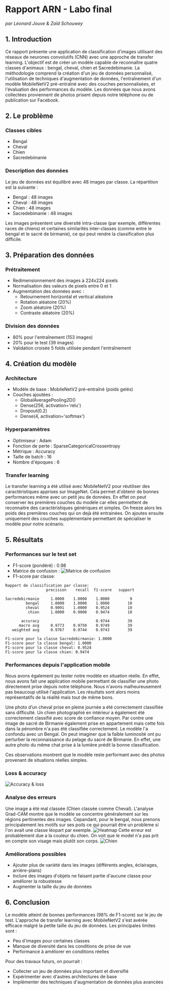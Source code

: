 # Rapport ARN - Labo final
*par Léonard Jouve & Zaïd Schouwey*
## 1. Introduction
Ce rapport présente une application de classification d'images utilisant des réseaux de neurones convolutifs (CNN) avec une approche de transfer learning. L'objectif est de créer un modèle capable de reconnaître quatre classes d'animaux : bengal, cheval, chien et Sacredebimanie. La méthodologie comprend la création d'un jeu de données personnalisé, l'utilisation de techniques d'augmentation de données, l'entraînement d'un modèle MobileNetV2 pré-entraîné avec des couches personnalisées, et l'évaluation des performances du modèle.
Les données que nous avons collectées proviennent de photos prisent depuis notre téléphone ou de publication sur Facebook.

## 2. Le problème
### Classes cibles
- Bengal
- Cheval
- Chien
- Sacredebimanie

### Description des données
Le jeu de données est équilibré avec 48 images par classe. La répartition est la suivante :
- Bengal : 48 images
- Cheval : 48 images
- Chien : 48 images
- Sacredebimanie : 48 images

Les images présentent une diversité intra-classe (par exemple, différentes races de chiens) et certaines similarités inter-classes (comme entre le bengal et le sacré de birmanie), ce qui peut rendre la classification plus difficile.

## 3. Préparation des données
### Prétraitement
- Redimensionnement des images à 224x224 pixels
- Normalisation des valeurs de pixels entre 0 et 1
- Augmentation des données avec :
  - Retournement horizontal et vertical aléatoire
  - Rotation aléatoire (20%)
  - Zoom aléatoire (20%)
  - Contraste aléatoire (20%)

### Division des données
- 80% pour l'entraînement (153 images)
- 20% pour le test (39 images)
- Validation croisée 5 folds utilisée pendant l'entraînement

## 4. Création du modèle
### Architecture
- Modèle de base : MobileNetV2 pré-entraîné (poids gelés)
- Couches ajoutées :
  - GlobalAveragePooling2D()
  - Dense(256, activation='relu')
  - Dropout(0.2)
  - Dense(4, activation='softmax')

### Hyperparamètres
- Optimiseur : Adam
- Fonction de perte : SparseCategoricalCrossentropy
- Métrique : Accuracy
- Taille de batch : 16
- Nombre d'époques : 6

### Transfer learning
Le transfer learning a été utilisé avec MobileNetV2 pour réutiliser des caractéristiques apprises sur ImageNet. Cela permet d'obtenir de bonnes performances même avec un petit jeu de données. En effet on peut conserver les premières couches du modèle car elles permettent de reconnaitre des caractéristiques génériques et simples. On freeze alors les poids des premières couches qui on dejà été entrainées. On ajoutes ensuite uniquement des couches supplémentaire permettant de spécialiser le modèle pour notre scénario.

## 5. Résultats
### Performances sur le test set
- F1-score (pondéré) : 0.98
- Matrice de confusion :
  ![Matrice de confusion](lien_vers_image_matrice_confusion)
- F1-score par classe:
```
Rapport de classification par classe:
                  precision    recall  f1-score   support

Sacredebirmanie     1.0000    1.0000    1.0000         9
         bengal     1.0000    1.0000    1.0000        10
         cheval     0.9091    1.0000    0.9524        10
          chien     1.0000    0.9000    0.9474        10

       accuracy                         0.9744        39
      macro avg     0.9773    0.9750    0.9749        39
   weighted avg     0.9767    0.9744    0.9743        39

F1-score pour la classe Sacredebirmanie: 1.0000
F1-score pour la classe bengal: 1.0000
F1-score pour la classe cheval: 0.9524
F1-score pour la classe chien: 0.9474
```

### Performances depuis l'application mobile
Nous avons également pu tester notre modèle en situation réelle. En effet, nous avons fait une application mobile permettant de classifier une photo directement prise depuis notre téléphone. Nous n'avons malheureusement pas beaucoup utilisé l'application. Les résultats sont alors moins représentatifs de la réalité mais tout de même bons. 

Une photo d’un cheval prise en pleine journée a été correctement classifiée sans difficulté.
Un chien photographié en intérieur a également été correctement classifié avec score de confiance moyen.
Par contre une image de sacré de Birmanie également prise en appartement mais cette fois dans la pénombre n'a pas été classifiée correctement. Le modèle l'a confondu avec un Bengal. On peut imaginer que la faible luminosité ont pu perturber la reconnaissance du pelage du sacré de Birmanie. En effet, une autre photo du même chat prise à la lumière prédit la bonne classification.

Ces observations montrent que le modèle reste performant avec des photos provenant de situations réelles simples.

### Loss & accuracy
![Accuracy & loss](./img/loss_accuracy.png)

### Analyse des erreurs
Une image a été mal classée (Chien classée comme Cheval). L'analyse Grad-CAM montre que le modèle se concentre généralement sur les régions pertinentes des images. Cepandant, pour le bengal, nous prenons principalement les motifs sur ses poils ce qui pourrait être un problème si l'on avait une classe léopart par exemple.
![Heatmap](./img/heatmap.png)
Cette erreur est probablement due a la couleur du chien. On voit que le model n'a pas prit en compte son visage mais plutôt son corps.
![Chien](./img/misclassified_image_heatmap.png)


### Améliorations possibles
- Ajouter plus de variété dans les images (différents angles, éclairages, arrière-plans)
- Inclure des images d'objets ne faisant partie d'aucune classe pour améliorer la robustesse
- Augmenter la taille du jeu de données

## 6. Conclusion
Le modèle atteint de bonnes performances (98% de F1-score) sur le jeu de test. L'approche de transfer learning avec MobileNetV2 s'est avérée efficace malgré la petite taille du jeu de données. Les principales limites sont :
- Peu d'images pour certaines classes
- Manque de diversité dans les conditions de prise de vue
- Performance à améliorer en conditions réelles

Pour des travaux futurs, on pourrait :
- Collecter un jeu de données plus important et diversifié
- Expérimenter avec d'autres architectures de base
- Implémenter des techniques d'augmentation de données plus avancées
